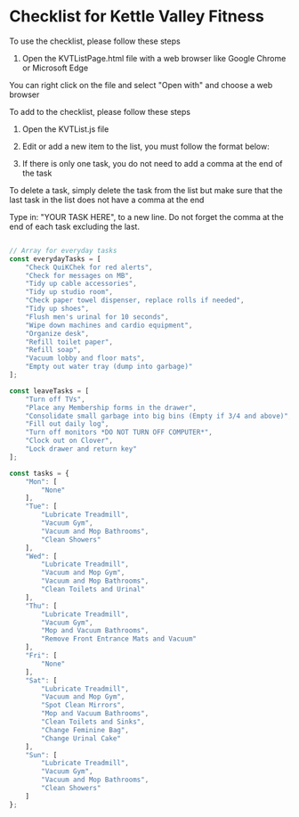 # Checklist for Kettle Valley Fitness

To use the checklist, please follow these steps

1. Open the KVTListPage.html file with a web browser like Google Chrome or Microsoft Edge

You can right click on the file and select "Open with" and choose a web browser

To add to the checklist, please follow these steps

1. Open the KVTList.js file

2. Edit or add a new item to the list, you must follow the format below:

3. If there is only one task, you do not need to add a comma at the end of the task

To delete a task, simply delete the task from the list but make sure that the last task in the list does not have a comma at the end

Type in: "YOUR TASK HERE", to a new line. Do not forget the comma at the end of each task excluding the last.

```javascript

// Array for everyday tasks
const everydayTasks = [
    "Check QuiKChek for red alerts",
    "Check for messages on MB",
    "Tidy up cable accessories",
    "Tidy up studio room",
    "Check paper towel dispenser, replace rolls if needed",
    "Tidy up shoes",
    "Flush men's urinal for 10 seconds",
    "Wipe down machines and cardio equipment",
    "Organize desk",
    "Refill toilet paper",
    "Refill soap",
    "Vacuum lobby and floor mats",
    "Empty out water tray (dump into garbage)"
];

const leaveTasks = [
    "Turn off TVs",
    "Place any Membership forms in the drawer",
    "Consolidate small garbage into big bins (Empty if 3/4 and above)",
    "Fill out daily log",
    "Turn off monitors *DO NOT TURN OFF COMPUTER*",
    "Clock out on Clover",
    "Lock drawer and return key"
];

const tasks = {
    "Mon": [
        "None"
    ],
    "Tue": [
        "Lubricate Treadmill",
        "Vacuum Gym",
        "Vacuum and Mop Bathrooms",
        "Clean Showers"
    ],
    "Wed": [
        "Lubricate Treadmill",
        "Vacuum and Mop Gym",
        "Vacuum and Mop Bathrooms",
        "Clean Toilets and Urinal"
    ],
    "Thu": [
        "Lubricate Treadmill",
        "Vacuum Gym",
        "Mop and Vacuum Bathrooms",
        "Remove Front Entrance Mats and Vacuum"
    ],
    "Fri": [
        "None"
    ],
    "Sat": [
        "Lubricate Treadmill",
        "Vacuum and Mop Gym",
        "Spot Clean Mirrors",
        "Mop and Vacuum Bathrooms",
        "Clean Toilets and Sinks",
        "Change Feminine Bag",
        "Change Urinal Cake"
    ],
    "Sun": [
        "Lubricate Treadmill",
        "Vacuum Gym",
        "Vacuum and Mop Bathrooms",
        "Clean Showers"
    ]
};


```
